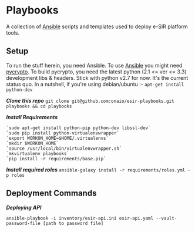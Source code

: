 # Playbooks
A collection of [Ansible][1] scripts and templates used to deploy e-SIR platform tools.


## Setup
To run the stuff herein, you need Ansible. To use [Ansible][1] you might need [pycrypto][2].
To build pycrypto, you need the latest python (2.1 <= ver <= 3.3) development libs & headers.
Stick with python v2.7 for now. It's the current status quo.
In a nutshell, if you're using debian/ubuntu :- `apt-get install python-dev`

***Clone this repo***
`git clone git@github.com:onaio/esir-playbooks.git playbooks && cd playbooks`

***Install Requirements***

    `sudo apt-get install python-pip python-dev libssl-dev`
    `sudo pip install python-virtualenvwrapper`
    `export WORKON_HOME=$HOME/.virtualenvs`
    `mkdir $WORKON_HOME`
    `source /usr/local/bin/virtualenvwrapper.sh`
    `mkvirtualenv playbooks`
    `pip install -r requirements/base.pip`

***Install required roles***
`ansible-galaxy install -r requirements/roles.yml -p roles`

##  Deployment Commands

***Deploying API***

`ansible-playbook -i inventory/esir-api.ini esir-api.yaml --vault-password-file [path to password file]`



[1]: http://www.ansible.com
[2]: https://pypi.python.org/pypi/pycrypto
